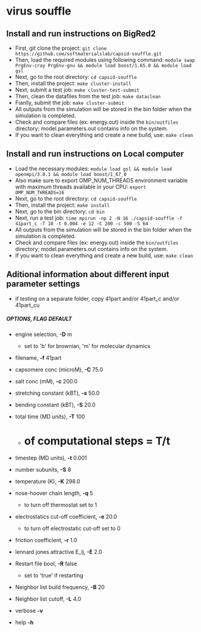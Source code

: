# virus souffle

## Install and run instructions on BigRed2
* First, git clone the project:
```git clone https://github.com/softmaterialslab/capsid-souffle.git```
* Then, load the required modules using following command:
```module swap PrgEnv-cray PrgEnv-gnu && module load boost/1.65.0 && module load gsl```
* Next, go to the root directory:
 ```cd capsid-souffle```
* Then, install the project:
```make cluster-install```
* Next, submit a test job:
```make cluster-test-submit```
* Then, clean the datafiles from the test job:
```make dataclean```
* Fianlly, submit the job:
```make cluster-submit```
* All outputs from the simulation will be stored in the bin folder when the simulation is completed.
* Check and compare files (ex: energy.out) inside the ```bin/outfiles``` directory; model.parameters.out contains info on the system.
* If you want to clean everything and create a new build, use:
```make clean```

## Install and run instructions on Local computer
* Load the necessary modules:
```module load gsl && module load openmpi/3.0.1 && module load boost/1_67_0```
* Also make sure to export OMP_NUM_THREADS environment variable with maximum threads available in your CPU:
```export OMP_NUM_THREADS=16```
* Next, go to the root directory:
 ```cd capsid-souffle```
* Then, install the project:
```make install```
* Next, go to the bin directory:
 ```cd bin```
* Next, run a test job:
``` time mpirun -np 2 -N 16 ./capsid-souffle -f 41part_c -T 10 -t 0.004 -e 12 -C 200 -c 500 -S 64 ```
* All outputs from the simulation will be stored in the bin folder when the simulation is completed.
* Check and compare files (ex: energy.out) inside the ```bin/outfiles``` directory; model.parameters.out contains info on the system.
* If you want to clean everything and create a new build, use:
```make clean```

## Aditional information about different input parameter settings

* if testing on a separate folder, copy 41part and/or 41part_c and/or 41part_cu

##### OPTIONS,                           **FLAG**  DEFAULT   
* engine selection,                   **-D**  m         
    * set to 'b' for brownian, 'm' for molecular dynamics
* filename,                           **-f**  41part
* capsomere conc (microM),            **-C**  75.0
* salt conc (mM),                     **-c**  200.0
* stretching constant (kBT),          **-s**  50.0
* bending constant (kBT),             **-S**  20.0
* total time (MD units),              **-T**  100       
    * # of computational steps = T/t
* timestep (MD units),                **-t**  0.001
* number subunits,                    **-S**  8         
* temperature (K),                    **-K**  298.0
* nose-hoover chain length,           **-q**  5         
    * to turn off thermostat set to 1
* electrostatics cut-off coefficient, **-e**  20.0      
    * to turn off electrostatic cut-off set to 0
* friction coefficient,               **-r**  1.0
* lennard jones attractive E_lj,	      **-E**  2.0
* Restart file bool,                   **-R**  false     
    * set to 'true' if restarting
* Neighbor list build frequency,       **-B**  20
* Neighbor list cutoff,                **-L**  4.0

* verbose                             **-v**
* help                                **-h**

